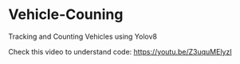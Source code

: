 # Vehicle-Couning
Tracking and Counting Vehicles using Yolov8

Check this video to understand code: https://youtu.be/Z3uquMElyzI


